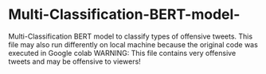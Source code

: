 # Multi-Classification-BERT-model-
Multi-Classification BERT model to classify types of offensive tweets. This file may also run differently on local machine because the original code was executed in Google colab
WARNING: This file contains very offensive tweets and may be offensive to viewers!
